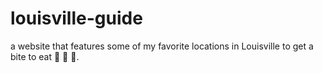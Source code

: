 # louisville-guide

a website that features some of my favorite locations in Louisville to get a bite to eat :hamburger: :pizza: :taco:.
